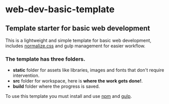 # web-dev-basic-template
## Template starter for basic web development

This is a lightweight and simple template for basic web development, includes [normalize.css](https://necolas.github.io/normalize.css/) and gulp management for easier workflow.

### The template has three folders.

* __static__ folder for assets like libraries, images and fonts that don't require intervention.
* __src__ folder for workspace, here is **where the work gets done!**.
* __build__ folder where the progress is saved.

To use this template you must install and use [npm](https://www.npmjs.com/) and [gulp](http://gulpjs.com/).
